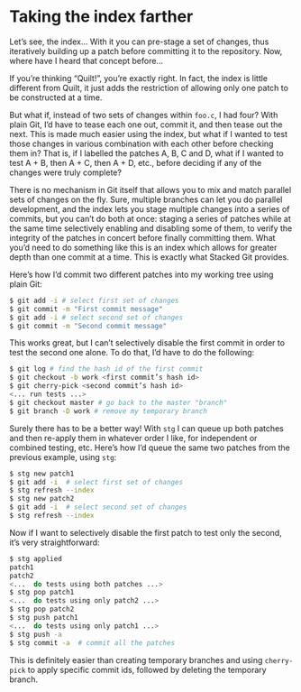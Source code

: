 # Taking the index farther

Let’s see, the index... With it you can pre-stage a set of changes, thus iteratively building up a patch before committing it to the repository. Now, where have I heard that concept before...

If you’re thinking “Quilt!”, you’re exactly right. In fact, the index is little different from Quilt, it just adds the restriction of allowing only one patch to be constructed at a time.

But what if, instead of two sets of changes within `foo.c`, I had four? With plain Git, I’d have to tease each one out, commit it, and then tease out the next. This is made much easier using the index, but what if I wanted to test those changes in various combination with each other before checking them in? That is, if I labelled the patches A, B, C and D, what if I wanted to test A + B, then A + C, then A + D, etc., before deciding if any of the changes were truly complete?

There is no mechanism in Git itself that allows you to mix and match parallel sets of changes on the fly. Sure, multiple branches can let you do parallel development, and the index lets you stage multiple changes into a series of commits, but you can’t do both at once: staging a series of patches while at the same time selectively enabling and disabling some of them, to verify the integrity of the patches in concert before finally committing them.
What you’d need to do something like this is an index which allows for greater depth than one commit at a time. This is exactly what Stacked Git provides.

Here’s how I’d commit two different patches into my working tree using plain Git:

```bash
$ git add -i # select first set of changes
$ git commit -m "First commit message"
$ git add -i # select second set of changes
$ git commit -m "Second commit message"
```

This works great, but I can’t selectively disable the first commit in order to test the second one alone. To do that, I’d have to do the following:

```bash
$ git log # find the hash id of the first commit
$ git checkout -b work <first commit’s hash id>
$ git cherry-pick <second commit’s hash id>
<... run tests ...>
$ git checkout master # go back to the master "branch"
$ git branch -D work # remove my temporary branch
```

Surely there has to be a better way! With `stg` I can queue up both patches and then re-apply them in whatever order I like, for independent or combined testing, etc. Here’s how I’d queue the same two patches from the previous example, using `stg`:

```bash
$ stg new patch1
$ git add -i  # select first set of changes
$ stg refresh --index
$ stg new patch2
$ git add -i  # select second set of changes
$ stg refresh --index
```
Now if I want to selectively disable the first patch to test only the second, it’s very straightforward:

```bash
$ stg applied
patch1
patch2
<...  do tests using both patches ...>
$ stg pop patch1
<...  do tests using only patch2 ...>
$ stg pop patch2
$ stg push patch1
<...  do tests using only patch1 ...>
$ stg push -a
$ stg commit -a  # commit all the patches
```

This is definitely easier than creating temporary branches and using `cherry-pick` to apply specific commit ids, followed by deleting the temporary branch.
